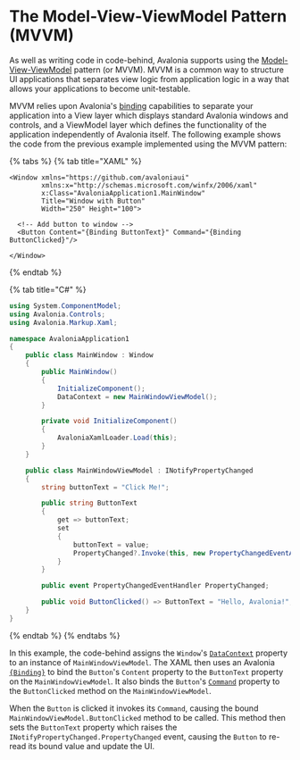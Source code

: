 # The Model-View-ViewModel Pattern \(MVVM\)

As well as writing code in code-behind, Avalonia supports using the [Model-View-ViewModel](https://docs.avaloniaui.net/guides/basics/mvvm) pattern \(or MVVM\). MVVM is a common way to structure UI applications that separates view logic from application logic in a way that allows your applications to become unit-testable.

MVVM relies upon Avalonia's [binding](https://docs.avaloniaui.net/docs/data-binding/bindings) capabilities to separate your application into a View layer which displays standard Avalonia windows and controls, and a ViewModel layer which defines the functionality of the application independently of Avalonia itself. The following example shows the code from the previous example implemented using the MVVM pattern:

{% tabs %}
{% tab title="XAML" %}
```markup
<Window xmlns="https://github.com/avaloniaui"
        xmlns:x="http://schemas.microsoft.com/winfx/2006/xaml"
        x:Class="AvaloniaApplication1.MainWindow"
        Title="Window with Button"
        Width="250" Height="100">

  <!-- Add button to window -->
  <Button Content="{Binding ButtonText}" Command="{Binding ButtonClicked}"/>

</Window>
```
{% endtab %}

{% tab title="C\#" %}
```csharp
using System.ComponentModel;
using Avalonia.Controls;
using Avalonia.Markup.Xaml;

namespace AvaloniaApplication1
{
    public class MainWindow : Window
    {
        public MainWindow()
        {
            InitializeComponent();
            DataContext = new MainWindowViewModel();
        }

        private void InitializeComponent()
        {
            AvaloniaXamlLoader.Load(this);
        }
    }

    public class MainWindowViewModel : INotifyPropertyChanged
    {
        string buttonText = "Click Me!";

        public string ButtonText
        {
            get => buttonText;
            set 
            {
                buttonText = value;
                PropertyChanged?.Invoke(this, new PropertyChangedEventArgs(nameof(ButtonText)));
            }
        }

        public event PropertyChangedEventHandler PropertyChanged;

        public void ButtonClicked() => ButtonText = "Hello, Avalonia!";
    }
}
```
{% endtab %}
{% endtabs %}

In this example, the code-behind assigns the `Window`'s [`DataContext`](https://docs.avaloniaui.net/docs/data-binding/the-datacontext) property to an instance of `MainWindowViewModel`. The XAML then uses an Avalonia [`{Binding}`](https://docs.avaloniaui.net/docs/data-binding/bindings) to bind the `Button`'s `Content` property to the `ButtonText` property on the `MainWindowViewModel`. It also binds the `Button`'s [`Command`](https://docs.avaloniaui.net/docs/data-binding/binding-to-commands) property to the `ButtonClicked` method on the `MainWindowViewModel`.

When the `Button` is clicked it invokes its `Command`, causing the bound `MainWindowViewModel.ButtonClicked` method to be called. This method then sets the `ButtonText` property which raises the `INotifyPropertyChanged.PropertyChanged` event, causing the `Button` to re-read its bound value and update the UI.

